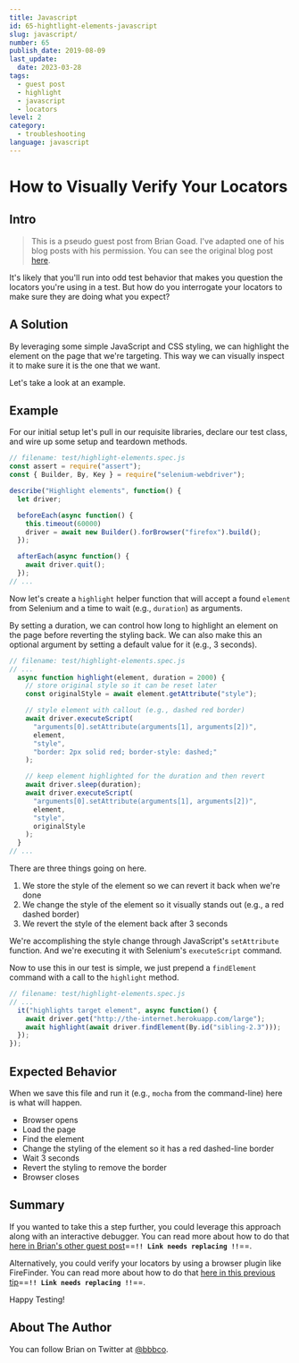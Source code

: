 ```yaml
---
title: Javascript
id: 65-hightlight-elements-javascript
slug: javascript/
number: 65
publish_date: 2019-08-09
last_update:
  date: 2023-03-28
tags:
  - guest post
  - highlight
  - javascript
  - locators
level: 2
category: 
  - troubleshooting
language: javascript
---
```


# How to Visually Verify Your Locators

## Intro

>This is a pseudo guest post from Brian Goad. I've adapted one of his blog posts with his permission. You can see the original blog post [here](http://swdandruby.wordpress.com/2013/07/19/did-i-select-the-right-element/).

It's likely that you'll run into odd test behavior that makes you question the locators you're using in a test. But how do you interrogate your locators to make sure they are doing what you expect?

## A Solution

By leveraging some simple JavaScript and CSS styling, we can highlight the element on the page that we're targeting. This way we can visually inspect it to make sure it is the one that we want.

Let's take a look at an example.

## Example

For our initial setup let's pull in our requisite libraries, declare our test class, and wire up some setup and teardown methods.

```javascript
// filename: test/highlight-elements.spec.js
const assert = require("assert");
const { Builder, By, Key } = require("selenium-webdriver");

describe("Highlight elements", function() {
  let driver;

  beforeEach(async function() {
    this.timeout(60000)
    driver = await new Builder().forBrowser("firefox").build();
  });

  afterEach(async function() {
    await driver.quit();
  });
// ...
```

Now let's create a `highlight` helper function that will accept a found `element` from Selenium and a time to wait (e.g., `duration`) as arguments.

By setting a duration, we can control how long to highlight an element on the page before reverting the styling back. We can also make this an optional argument by setting a default value for it (e.g., 3 seconds).

```javascript
// filename: test/highlight-elements.spec.js
// ...
  async function highlight(element, duration = 2000) {
    // store original style so it can be reset later
    const originalStyle = await element.getAttribute("style");

    // style element with callout (e.g., dashed red border)
    await driver.executeScript(
      "arguments[0].setAttribute(arguments[1], arguments[2])",
      element,
      "style",
      "border: 2px solid red; border-style: dashed;"
    );

    // keep element highlighted for the duration and then revert
    await driver.sleep(duration);
    await driver.executeScript(
      "arguments[0].setAttribute(arguments[1], arguments[2])",
      element,
      "style",
      originalStyle
    );
  }
// ...
```

There are three things going on here.

1. We store the style of the element so we can revert it back when we're done
2. We change the style of the element so it visually stands out (e.g., a red dashed border)
3. We revert the style of the element back after 3 seconds

We're accomplishing the style change through JavaScript's `setAttribute` function. And we're executing it with Selenium's `executeScript` command.

Now to use this in our test is simple, we just prepend a `findElement` command with a call to the `highlight` method.

```javascript
// filename: test/highlight-elements.spec.js
// ...
  it("highlights target element", async function() {
    await driver.get("http://the-internet.herokuapp.com/large");
    await highlight(await driver.findElement(By.id("sibling-2.3")));
  });
});
```

## Expected Behavior

When we save this file and run it (e.g., `mocha` from the command-line) here is what will happen.

- Browser opens
- Load the page
- Find the element
- Change the styling of the element so it has a red dashed-line border
- Wait 3 seconds
- Revert the styling to remove the border
- Browser closes

## Summary

If you wanted to take this a step further, you could leverage this approach along with an interactive debugger. You can read more about how to do that [here in Brian's other guest post](http://elementalselenium.com/tips/14-interactive-prompts-revisited)==**`!! Link needs replacing !!`**==.

Alternatively, you could verify your locators by using a browser plugin like FireFinder. You can read more about how to do that [here in this previous tip](http://elementalselenium.com/tips/verifying-locators)==**`!! Link needs replacing !!`**==.

Happy Testing!

## About The Author

You can follow Brian on Twitter at [@bbbco](https://twitter.com/bbbco).
